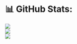 # 📊 GitHub Stats:
![](https://github-readme-stats.vercel.app/api?username=itzblacckk&theme=dark&hide_border=false&include_all_commits=false&count_private=false)<br/>
![](https://github-readme-streak-stats.herokuapp.com/?user=itzblacckk&theme=dark&hide_border=false)<br/>
![](https://github-readme-stats.vercel.app/api/top-langs/?username=itzblacckk&theme=dark&hide_border=false&include_all_commits=false&count_private=false&layout=compact)



<!-- Proudly created with GPRM ( https://gprm.itsvg.in ) -->
